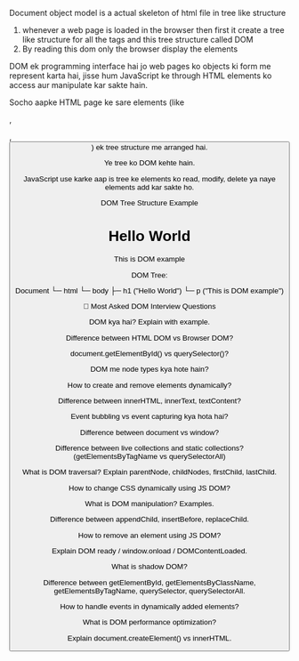 Document object model is a actual skeleton of html file in tree like structure 

1) whenever a web page is loaded in the browser then first it create a tree like structure for all the tags and this tree structure
called DOM 
2) By reading this dom only the browser display the elements


DOM ek programming interface hai jo web pages ko objects ki form me represent karta hai, 
jisse hum JavaScript ke through HTML elements ko access aur manipulate kar sakte hain.

Socho aapke HTML page ke sare elements (like <div>, <p>, <button>) ek tree structure me arranged hai.

Ye tree ko DOM kehte hain.

JavaScript use karke aap is tree ke elements ko read, modify, delete ya naye elements add kar sakte ho.


 DOM Tree Structure Example
<!DOCTYPE html>
<html>
  <body>
    <h1>Hello World</h1>
    <p>This is DOM example</p>
  </body>
</html>


DOM Tree:

Document
 └─ html
     └─ body
         ├─ h1 ("Hello World")
         └─ p  ("This is DOM example")










































🔹 Most Asked DOM Interview Questions

DOM kya hai? Explain with example.

Difference between HTML DOM vs Browser DOM?

document.getElementById() vs querySelector()?

DOM me node types kya hote hain?

How to create and remove elements dynamically?

Difference between innerHTML, innerText, textContent?

Event bubbling vs event capturing kya hota hai?

Difference between document vs window?

Difference between live collections and static collections? (getElementsByTagName vs querySelectorAll)

What is DOM traversal? Explain parentNode, childNodes, firstChild, lastChild.

How to change CSS dynamically using JS DOM?

What is DOM manipulation? Examples.

Difference between appendChild, insertBefore, replaceChild.

How to remove an element using JS DOM?

Explain DOM ready / window.onload / DOMContentLoaded.

What is shadow DOM?

Difference between getElementById, getElementsByClassName, getElementsByTagName, querySelector, querySelectorAll.

How to handle events in dynamically added elements?

What is DOM performance optimization?

Explain document.createElement() vs innerHTML.         